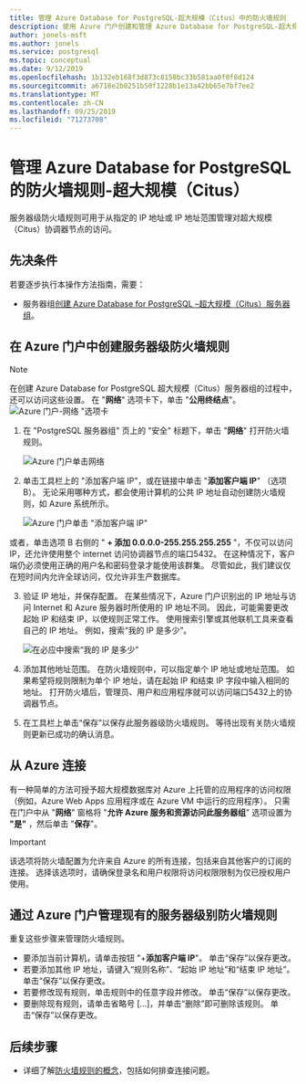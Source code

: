 ```yaml
---
title: 管理 Azure Database for PostgreSQL-超大规模（Citus）中的防火墙规则
description: 使用 Azure 门户创建和管理 Azure Database for PostgreSQL-超大规模（Citus）的防火墙规则
author: jonels-msft
ms.author: jonels
ms.service: postgresql
ms.topic: conceptual
ms.date: 9/12/2019
ms.openlocfilehash: 1b132eb168f3d873c8150bc33b581aa0f0f8d124
ms.sourcegitcommit: a6718e2b0251b50f1228b1e13a42bb65e7bf7ee2
ms.translationtype: MT
ms.contentlocale: zh-CN
ms.lasthandoff: 09/25/2019
ms.locfileid: "71273708"
---
```

# <a name="manage-firewall-rules-for-azure-database-for-postgresql---hyperscale-citus"></a>管理 Azure Database for PostgreSQL 的防火墙规则-超大规模（Citus）
服务器级防火墙规则可用于从指定的 IP 地址或 IP 地址范围管理对超大规模（Citus）协调器节点的访问。

## <a name="prerequisites"></a>先决条件
若要逐步执行本操作方法指南，需要：
- 服务器组[创建 Azure Database for PostgreSQL –超大规模（Citus）服务器组](quickstart-create-hyperscale-portal.md)。

## <a name="create-a-server-level-firewall-rule-in-the-azure-portal"></a>在 Azure 门户中创建服务器级防火墙规则

> [!NOTE]
> 在创建 Azure Database for PostgreSQL 超大规模（Citus）服务器组的过程中，还可以访问这些设置。 在 "**网络**" 选项卡下，单击 "**公用终结点**"。
> ![Azure 门户-网络 "选项卡](./media/howto-hyperscale-manage-firewall-using-portal/0-create-public-access.png)

1. 在 "PostgreSQL 服务器组" 页上的 "安全" 标题下，单击 "**网络**" 打开防火墙规则。

   ![Azure 门户单击网络](./media/howto-hyperscale-manage-firewall-using-portal/1-connection-security.png)

2. 单击工具栏上的 "添加客户端 IP"，或在链接中单击 "**添加客户端 IP**" （选项 B）。 无论采用哪种方式，都会使用计算机的公共 IP 地址自动创建防火墙规则，如 Azure 系统所示。

   ![Azure 门户单击 "添加客户端 IP"](./media/howto-hyperscale-manage-firewall-using-portal/2-add-my-ip.png)

或者，单击选项 B 右侧的 " **+ 添加 0.0.0.0-255.255.255.255** "，不仅可以访问 IP，还允许使用整个 internet 访问协调器节点的端口5432。 在这种情况下，客户端仍必须使用正确的用户名和密码登录才能使用该群集。 尽管如此，我们建议仅在短时间内允许全球访问，仅允许非生产数据库。

3. 验证 IP 地址，并保存配置。 在某些情况下，Azure 门户识别出的 IP 地址与访问 Internet 和 Azure 服务器时所使用的 IP 地址不同。 因此，可能需要更改起始 IP 和结束 IP，以使规则正常工作。
   使用搜索引擎或其他联机工具来查看自己的 IP 地址。 例如，搜索“我的 IP 是多少”。

   ![在必应中搜索“我的 IP 是多少”](./media/howto-hyperscale-manage-firewall-using-portal/3-what-is-my-ip.png)

4. 添加其他地址范围。 在防火墙规则中，可以指定单个 IP 地址或地址范围。 如果希望将规则限制为单个 IP 地址，请在起始 IP 和结束 IP 字段中输入相同的地址。 打开防火墙后，管理员、用户和应用程序就可以访问端口5432上的协调器节点。

5. 在工具栏上单击“保存”以保存此服务器级防火墙规则。 等待出现有关防火墙规则更新已成功的确认消息。

## <a name="connecting-from-azure"></a>从 Azure 连接

有一种简单的方法可授予超大规模数据库对 Azure 上托管的应用程序的访问权限（例如，Azure Web Apps 应用程序或在 Azure VM 中运行的应用程序）。 只需在门户中从 "**网络**" 窗格将 "**允许 Azure 服务和资源访问此服务器组**" 选项设置为 **"是"** ，然后单击 "**保存**"。

> [!IMPORTANT]
> 该选项将防火墙配置为允许来自 Azure 的所有连接，包括来自其他客户的订阅的连接。 选择该选项时，请确保登录名和用户权限将访问权限限制为仅已授权用户使用。

## <a name="manage-existing-server-level-firewall-rules-through-the-azure-portal"></a>通过 Azure 门户管理现有的服务器级别防火墙规则
重复这些步骤来管理防火墙规则。
* 要添加当前计算机，请单击按钮 "+**添加客户端 IP**"。 单击“保存”以保存更改。
* 若要添加其他 IP 地址，请键入“规则名称”、“起始 IP 地址”和“结束 IP 地址”。 单击“保存”以保存更改。
* 若要修改现有规则，单击规则中的任意字段并修改。 单击“保存”以保存更改。
* 要删除现有规则，请单击省略号 […]，并单击“删除”即可删除该规则。 单击“保存”以保存更改。

## <a name="next-steps"></a>后续步骤
- 详细了解[防火墙规则的概念](concepts-hyperscale-firewall-rules.md)，包括如何排查连接问题。
